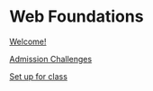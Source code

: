 # Web Foundations

[Welcome!](web-foundations-july-2022.md)

[Admission Challenges](web-foundations-july-2022/admissions-challenge.md)

[Set up for class](web-foundations-july-2022/try-kibo-onboarding.md)

<!--
[Community Orientation (July 12th 2022)](web-foundations-july-2022/community-orientation-july-2022.md)

- [Foundations](web-foundations-july-2022/foundations.md)
    - [Program Overview](web-foundations-july-2022/foundations/program-overview.md)
    - [Websites and the Internet](web-foundations-july-2022/foundations/websites-and-the-internet.md)
	- [HTML Elements and Attributes](web-foundations-july-2022/foundations/html-elements-and-attributes.md)
	- [CSS Selectors and Properties](web-foundations-july-2022/foundations/css-selectors-and-properties.md)
    - [A Taste of Javascript](web-foundations-july-2022/foundations/a-taste-of-javascript.md)
	- [Practice](web-foundations-july-2022/foundations/practice.md)
	- [Project](web-foundations-july-2022/foundations/project.md)
	- [Wrap up](web-foundations-july-2022/foundations/wrap-up.md)
    - [Bonus: More HTML elements](web-foundations-july-2022/foundations/bonus-more-html-elements.md)

## Lessons
-->
